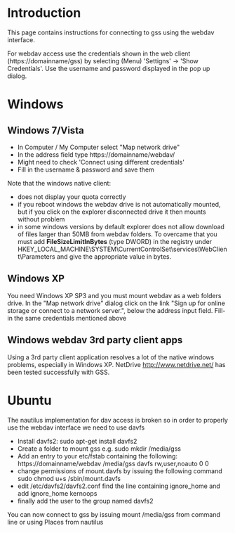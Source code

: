 # Introduction #

This page contains instructions for connecting to gss using the webdav interface.

For webdav access use the credentials shown in the web client (https://domainname/gss) by selecting (Menu) 'Settigns' -> 'Show Credentials'. Use the username and password displayed in the pop up dialog.

# Windows #
## Windows 7/Vista ##
  * In Computer / My Computer select "Map network drive"
  * In the address field type https://domainname/webdav/
  * Might need to check 'Connect using different credentials'
  * Fill in the username & password and save them

Note that the windows native client:
  * does not display your quota correctly
  * if you reboot windows the webdav drive is not automatically mounted, but if you click on the explorer disconnected drive it then mounts without problem
  * in some windows versions by default explorer does not allow download of files larger than 50MB from webdav folders. To overcame that you must add **FileSizeLimitInBytes** (type DWORD) in the registry under HKEY\_LOCAL\_MACHINE\SYSTEM\CurrentControlSet\services\WebClient\Parameters and give the appropriate value in bytes.

## Windows XP ##
You need Windows XP SP3 and you must mount webdav as a web folders drive. In the "Map network drive" dialog click on the link "Sign up for online storage or connect to a network server.", below the address input field. Fill-in the same credentials mentioned above

## Windows webdav 3rd party client apps ##
Using a 3rd party client application resolves a lot of the native windows problems, especially in Windows XP. NetDrive http://www.netdrive.net/ has been tested successfully with GSS.


# Ubuntu #

The nautilus implementation for dav access is broken so in order to properly use the webdav interface we need to use davfs

  * Install davfs2: sudo apt-get install davfs2
  * Create a folder to mount gss e.g. sudo mkdir /media/gss
  * Add an entry to your etc/fstab containing the following: https://domainname/webdav /media/gss davfs rw,user,noauto 0 0
  * change permissions of mount.davfs by issuing the following command sudo chmod u+s /sbin/mount.davfs
  * edit /etc/davfs2/davfs2.conf find the line containing ignore\_home  and add ignore\_home kernoops
  * finally add the user to the group named davfs2

You can now connect to gss by issuing mount /media/gss from command line or using Places from nautilus